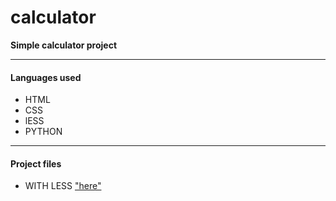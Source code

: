 # calculator

**Simple calculator project**

---
#### Languages ​​used
* HTML
* CSS
* lESS
* PYTHON

---
#### Project files
* WITH LESS
["here"](./)

